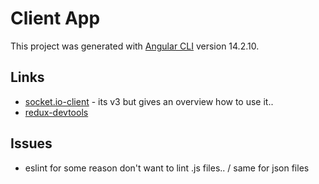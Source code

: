 # Client App

This project was generated with [Angular CLI](https://github.com/angular/angular-cli) version 14.2.10.

## Links

- [socket.io-client](https://socket.io/docs/v3/) - its v3 but gives an overview how to use it..
- [redux-devtools](https://github.com/reduxjs/redux-devtools/)

## Issues

- eslint for some reason don't want to lint .js files.. / same for json files
